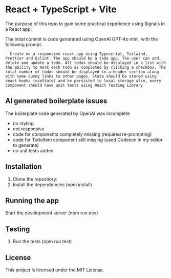 # React + TypeScript + Vite

The purpose of this repo to gain some practical experience using Signals in a React app.

The inital commit is code generated using OpenAI GPT-4o mini, with the following prompt.

```
  Create me a responsive react app using Typescript, Tailwind, Prettier and Eslint. The app should be a todo app. The user can add, delete and update a todo. All todos should be displayed in a list with the ability to mark each todo as completed by clicking a checkbox. The total number of todos should be displayed in a header section along with some dummy links to other pages. State should be stored using react hooks (useState) and be persisted to local storage also, every component should have unit tests using React Testing Library
```

## AI generated boilerplate issues

The boilerplate code generated by OpenAI was incomplete

- no styling
- not responsive
- code for components completely missing (required re-prompting)
- code for TodoItem component still missing (used Codeium in my editor to generate)
- no unit tests added

## Installation

1. Clone the repository:
2. Install the dependencies (npm install)

## Running the app

Start the development server (npm run dev)

## Testing

1. Run the tests (npm run test)

## License

This project is licensed under the MIT License.
